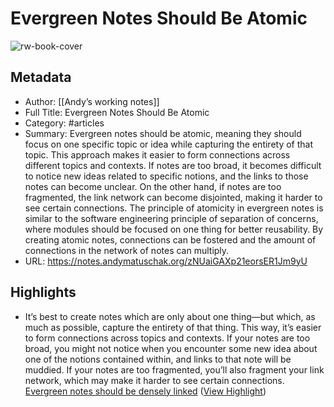 # Evergreen Notes Should Be Atomic

![rw-book-cover](https://readwise-assets.s3.amazonaws.com/static/images/article2.74d541386bbf.png)

## Metadata
- Author: [[Andyʼs working notes]]
- Full Title: Evergreen Notes Should Be Atomic
- Category: #articles
- Summary: Evergreen notes should be atomic, meaning they should focus on one specific topic or idea while capturing the entirety of that topic. This approach makes it easier to form connections across different topics and contexts. If notes are too broad, it becomes difficult to notice new ideas related to specific notions, and the links to those notes can become unclear. On the other hand, if notes are too fragmented, the link network can become disjointed, making it harder to see certain connections. The principle of atomicity in evergreen notes is similar to the software engineering principle of separation of concerns, where modules should be focused on one thing for better reusability. By creating atomic notes, connections can be fostered and the amount of connections in the network of notes can multiply.
- URL: https://notes.andymatuschak.org/zNUaiGAXp21eorsER1Jm9yU

## Highlights
- It’s best to create notes which are only about one thing—but which, as much as possible, capture the entirety of that thing.
  This way, it’s easier to form connections across topics and contexts. If your notes are too broad, you might not notice when you encounter some new idea about one of the notions contained within, and links to that note will be muddied. If your notes are too fragmented, you’ll also fragment your link network, which may make it harder to see certain connections. [Evergreen notes should be densely linked](https://notes.andymatuschak.org/zF8xCU4BwXwbmSyp7tmff9i) ([View Highlight](https://read.readwise.io/read/01j3ejx9b8qr6qje0bfdfs16ad))
